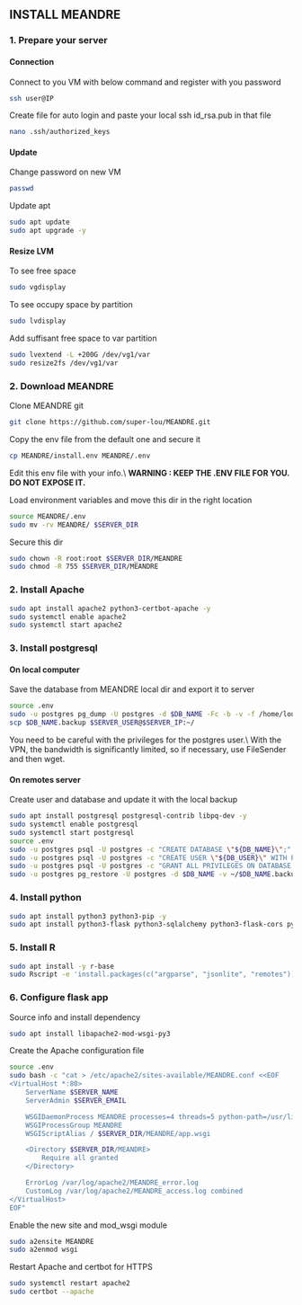 ## INSTALL MEANDRE

### 1. Prepare your server
#### Connection
Connect to you VM with below command and register with you password
``` sh
ssh user@IP
```
Create file for auto login and paste your local ssh id_rsa.pub in that file
``` sh
nano .ssh/authorized_keys
```

#### Update
Change password on new VM
``` sh
passwd
```

Update apt
``` sh
sudo apt update
sudo apt upgrade -y
```

#### Resize LVM
To see free space
``` sh
sudo vgdisplay
```

To see occupy space by partition
``` sh
sudo lvdisplay
```

Add suffisant free space to var partition
``` sh
sudo lvextend -L +200G /dev/vg1/var
sudo resize2fs /dev/vg1/var
```


### 2. Download MEANDRE
Clone MEANDRE git
``` sh
git clone https://github.com/super-lou/MEANDRE.git
```

Copy the env file from the default one and secure it
``` sh
cp MEANDRE/install.env MEANDRE/.env
```
Edit this env file with your info.\\
**WARNING : KEEP THE .ENV FILE FOR YOU. DO NOT EXPOSE IT.**

Load environment variables and move this dir in the right location
``` sh
source MEANDRE/.env
sudo mv -rv MEANDRE/ $SERVER_DIR
```

Secure this dir
``` sh
sudo chown -R root:root $SERVER_DIR/MEANDRE
sudo chmod -R 755 $SERVER_DIR/MEANDRE
```


### 2. Install Apache
``` sh
sudo apt install apache2 python3-certbot-apache -y
sudo systemctl enable apache2
sudo systemctl start apache2
```


### 3. Install postgresql
#### On local computer
Save the database from MEANDRE local dir and export it to server
``` sh
source .env
sudo -u postgres pg_dump -U postgres -d $DB_NAME -Fc -b -v -f /home/louis/.postgresql/$DB_NAME.backup
scp $DB_NAME.backup $SERVER_USER@$SERVER_IP:~/
```
You need to be careful with the privileges for the postgres user.\\
With the VPN, the bandwidth is significantly limited, so if necessary, use FileSender and then wget.

#### On remotes server
Create user and database and update it with the local backup
``` sh
sudo apt install postgresql postgresql-contrib libpq-dev -y
sudo systemctl enable postgresql
sudo systemctl start postgresql
source .env
sudo -u postgres psql -U postgres -c "CREATE DATABASE \"${DB_NAME}\";"
sudo -u postgres psql -U postgres -c "CREATE USER \"${DB_USER}\" WITH PASSWORD '${DB_PASSWORD}';"
sudo -u postgres psql -U postgres -c "GRANT ALL PRIVILEGES ON DATABASE \"${DB_NAME}\" TO \"${DB_USER}\";"
sudo -u postgres pg_restore -U postgres -d $DB_NAME -v ~/$DB_NAME.backup
```


### 4. Install python
``` sh
sudo apt install python3 python3-pip -y
sudo apt install python3-flask python3-sqlalchemy python3-flask-cors python3-psycopg2 python3-numpy python3-pandas python3-dotenv python3-scipy -y
```


### 5. Install R
``` sh
sudo apt install -y r-base
sudo Rscript -e 'install.packages(c("argparse", "jsonlite", "remotes")); remotes::install_github("super-lou/dataSHEEP")'
```


### 6. Configure flask app
Source info and install dependency
``` sh
sudo apt install libapache2-mod-wsgi-py3
```

Create the Apache configuration file
``` sh
source .env
sudo bash -c "cat > /etc/apache2/sites-available/MEANDRE.conf <<EOF
<VirtualHost *:80>
    ServerName $SERVER_NAME
    ServerAdmin $SERVER_EMAIL

    WSGIDaemonProcess MEANDRE processes=4 threads=5 python-path=/usr/lib/python3/dist-packages
    WSGIProcessGroup MEANDRE
    WSGIScriptAlias / $SERVER_DIR/MEANDRE/app.wsgi

    <Directory $SERVER_DIR/MEANDRE>
        Require all granted
    </Directory>

    ErrorLog /var/log/apache2/MEANDRE_error.log
    CustomLog /var/log/apache2/MEANDRE_access.log combined
</VirtualHost>
EOF"
```

Enable the new site and mod_wsgi module
``` sh
sudo a2ensite MEANDRE
sudo a2enmod wsgi
```




Restart Apache and certbot for HTTPS
``` sh
sudo systemctl restart apache2
sudo certbot --apache
```